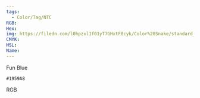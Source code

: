 ```yaml
---
tags:
  - Color/Tag/NTC
RGB:
Hex:
img: https://filedn.com/l0hpzxl1f01yT7GHxtF8cyk/Color%20Snake/standard_csv_to_svg/1959A8.svg
CMYK:
HSL:
Name:
---
```

Fun Blue
```palette
#1959A8
```
RGB
